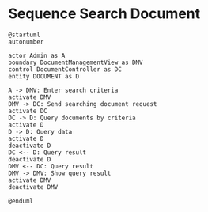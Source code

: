 # Sequence Search Document

```plantuml
@startuml
autonumber

actor Admin as A
boundary DocumentManagementView as DMV
control DocumentController as DC
entity DOCUMENT as D

A -> DMV: Enter search criteria
activate DMV
DMV -> DC: Send searching document request
activate DC
DC -> D: Query documents by criteria
activate D
D -> D: Query data
activate D
deactivate D
DC <-- D: Query result
deactivate D
DMV <-- DC: Query result
DMV -> DMV: Show query result
activate DMV
deactivate DMV

@enduml
```

<!-- diagram id="sequence-adjust-document-search-document" -->
